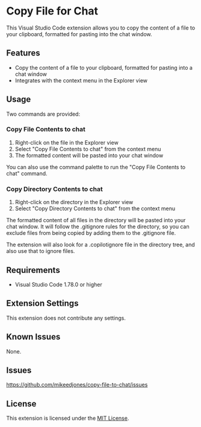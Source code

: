 # Copy File for Chat

This Visual Studio Code extension allows you to copy the content of a file to your clipboard, formatted for pasting into the chat window.

## Features

- Copy the content of a file to your clipboard, formatted for pasting into a chat window
- Integrates with the context menu in the Explorer view

## Usage

Two commands are provided:

### Copy File Contents to chat

1. Right-click on the file in the Explorer view
2. Select "Copy File Contents to chat" from the context menu
3. The formatted content will be pasted into your chat window

You can also use the command palette to run the "Copy File Contents to chat" command.

### Copy Directory Contents to chat

1. Right-click on the directory in the Explorer view
2. Select "Copy Directory Contents to chat" from the context menu

The formatted content of all files in the directory will be pasted into your chat window. It will follow 
the .gitignore rules for the directory, so you can exclude files from being copied by adding them to the .gitignore file.

The extension will also look for a .copilotignore file in the directory tree, and also use that to ignore files.

## Requirements

- Visual Studio Code 1.78.0 or higher

## Extension Settings

This extension does not contribute any settings.

## Known Issues

None.

## Issues

https://github.com/mikeedjones/copy-file-to-chat/issues

## License

This extension is licensed under the [MIT License](LICENSE).